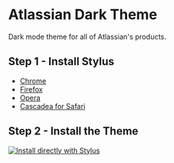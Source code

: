 # Atlassian Dark Theme
Dark mode theme for all of Atlassian's products.

## Step 1 - Install Stylus

 * [Chrome](https://chrome.google.com/webstore/detail/stylus/clngdbkpkpeebahjckkjfobafhncgmne)
 * [Firefox](https://addons.mozilla.org/en-US/firefox/addon/styl-us/)
 * [Opera](https://addons.opera.com/en-gb/extensions/details/stylus/)
 * [Cascadea for Safari](https://cascadea.app/)

## Step 2 - Install the Theme

[![Install directly with Stylus](https://img.shields.io/badge/Install%20directly%20with-Stylus-00adad.svg)](https://raw.githubusercontent.com/kenaniah/atlassian-dark-mode/master/atlassian-dark-mode.user.css)

